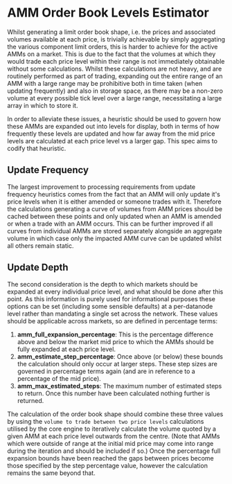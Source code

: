 
# AMM Order Book Levels Estimator

Whilst generating a limit order book shape, i.e. the prices and associated volumes available at each price, is trivially achievable by simply aggregating the various component limit orders, this is harder to achieve for the active AMMs on a market. This is due to the fact that the volumes at which they would trade each price level within their range is not immediately obtainable without some calculations. Whilst these calculations are not heavy, and are routinely performed as part of trading, expanding out the entire range of an AMM with a large range may be prohibitive both in time taken (when updating frequently) and also in storage space, as there may be a non-zero volume at every possible tick level over a large range, necessitating a large array in which to store it.

In order to alleviate these issues, a heuristic should be used to govern how these AMMs are expanded out into levels for display, both in terms of how frequently these levels are updated and how far away from the mid price levels are calculated at each price level vs a larger gap. This spec aims to codify that heuristic.

## Update Frequency

The largest improvement to processing requirements from update frequency heuristics comes from the fact that an AMM will only update it's price levels when it is either amended or someone trades with it. Therefore the calculations generating a curve of volumes from AMM prices should be cached between these points and only updated when an AMM is amended or when a trade with an AMM occurs. This can be further improved if all curves from individual AMMs are stored separately alongside an aggregate volume in which case only the impacted AMM curve can be updated whilst all others remain static.

## Update Depth

The second consideration is the depth to which markets should be expanded at every individual price level, and what should be done after this point. As this information is purely used for informational purposes these options can be set (including some sensible defaults) at a per-datanode level rather than mandating a single set across the network. These values should be applicable across markets, so are defined in percentage terms:

  1. **amm_full_expansion_percentage**: This is the percentage difference above and below the market mid price to which the AMMs should be fully expanded at each price level.
  1. **amm_estimate_step_percentage**: Once above (or below) these bounds the calculation should only occur at larger steps. These step sizes are governed in percentage terms again (and are in reference to a percentage of the mid price).
  1. **amm_max_estimated_steps**: The maximum number of estimated steps to return. Once this number have been calculated nothing further is returned.

The calculation of the order book shape should combine these three values by using the `volume to trade between two price levels` calculations utilised by the core engine to iteratively calculate the volume quoted by a given AMM at each price level outwards from the centre. (Note that AMMs which were outside of range at the initial mid price may come into range during the iteration and should be included if so.) Once the percentage full expansion bounds have been reached the gaps between prices become those specified by the step percentage value, however the calculation remains the same beyond that.
